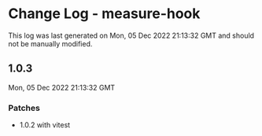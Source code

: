 # Change Log - measure-hook

This log was last generated on Mon, 05 Dec 2022 21:13:32 GMT and should not be manually modified.

## 1.0.3
Mon, 05 Dec 2022 21:13:32 GMT

### Patches

- 1.0.2 with vitest

